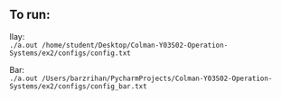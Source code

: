## To run:

Ilay:  
`./a.out /home/student/Desktop/Colman-Y03S02-Operation-Systems/ex2/configs/config.txt`
  
Bar:  
`./a.out /Users/barzrihan/PycharmProjects/Colman-Y03S02-Operation-Systems/ex2/configs/config_bar.txt`

